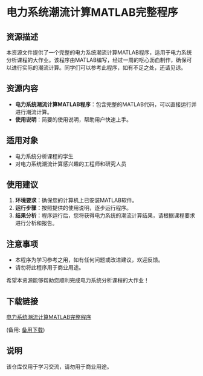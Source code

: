 # 电力系统潮流计算MATLAB完整程序

## 资源描述

本资源文件提供了一个完整的电力系统潮流计算MATLAB程序，适用于电力系统分析课程的大作业。该程序由MATLAB编写，经过一周的呕心沥血制作，确保可以进行实际的潮流计算。同学们可以参考此程序，如有不足之处，还请见谅。

## 资源内容

- **电力系统潮流计算MATLAB程序**：包含完整的MATLAB代码，可以直接运行并进行潮流计算。
- **使用说明**：简要的使用说明，帮助用户快速上手。

## 适用对象

- 电力系统分析课程的学生
- 对电力系统潮流计算感兴趣的工程师和研究人员

## 使用建议

1. **环境要求**：确保您的计算机上已安装MATLAB软件。
2. **运行步骤**：按照提供的使用说明，逐步运行程序。
3. **结果分析**：程序运行后，您将获得电力系统的潮流计算结果，请根据课程要求进行分析和报告。

## 注意事项

- 本程序为学习参考之用，如有任何问题或改进建议，欢迎反馈。
- 请勿将此程序用于商业用途。

希望本资源能够帮助您顺利完成电力系统分析课程的大作业！

## 下载链接
[电力系统潮流计算MATLAB完整程序](https://pan.quark.cn/s/022c22ae4bfb) 

(备用: [备用下载](https://pan.baidu.com/s/1u7sUblDS1-JXMvwx-6s0bQ?pwd=1234))

## 说明

该仓库仅用于学习交流，请勿用于商业用途。
